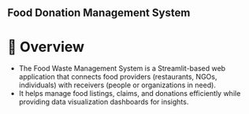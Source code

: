 ## Food Donation Management System
# 📌 Overview
- The Food Waste Management System is a Streamlit-based web application that connects food providers (restaurants, NGOs, individuals) with receivers (people or organizations in need). 
- It helps manage food listings, claims, and donations efficiently while providing data visualization dashboards for insights.
